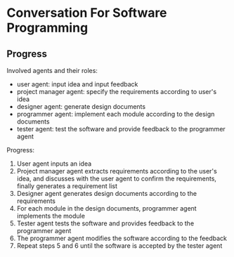 # Conversation For Software Programming

## Progress

Involved agents and their roles:
- user agent: input idea and input feedback
- project manager agent: specify the requirements according to user's idea
- designer agent: generate design documents
- programmer agent: implement each module according to the design documents
- tester agent: test the software and provide feedback to the programmer agent

Progress:
1. User agent inputs an idea
2. Project manager agent extracts requirements according to the user's idea, and discusses with the user agent to confirm the requirements, finally generates a requirement list
3. Designer agent generates design documents according to the requirements
4. For each module in the design documents, programmer agent implements the module
5. Tester agent tests the software and provides feedback to the programmer agent
6. The programmer agent modifies the software according to the feedback
7. Repeat steps 5 and 6 until the software is accepted by the tester agent

